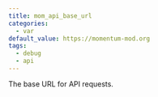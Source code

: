 ```yaml
---
title: mom_api_base_url
categories:
  - var
default_value: https://momentum-mod.org
tags:
  - debug
  - api
---
```


The base URL for API requests.

